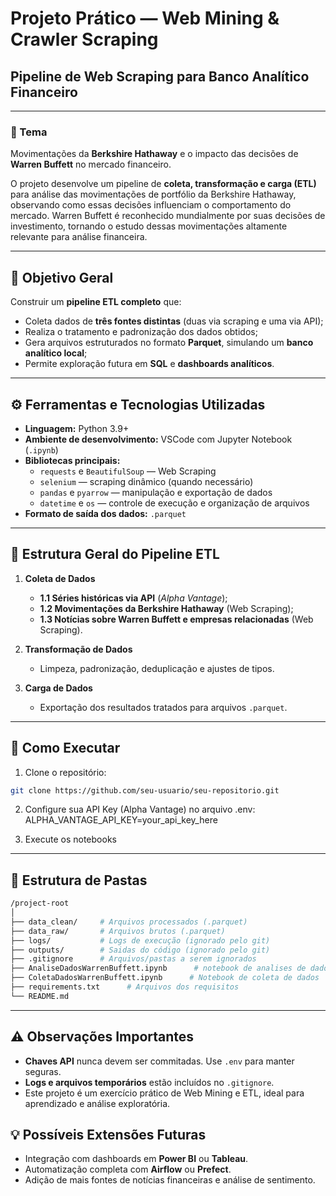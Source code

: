 # Projeto Prático — Web Mining & Crawler Scraping

## Pipeline de Web Scraping para Banco Analítico Financeiro

---

### 📘 Tema
Movimentações da **Berkshire Hathaway** e o impacto das decisões de **Warren Buffett** no mercado financeiro.

O projeto desenvolve um pipeline de **coleta, transformação e carga (ETL)** para análise das movimentações de portfólio da Berkshire Hathaway, observando como essas decisões influenciam o comportamento do mercado. Warren Buffett é reconhecido mundialmente por suas decisões de investimento, tornando o estudo dessas movimentações altamente relevante para análise financeira.

---

## 🧠 Objetivo Geral

Construir um **pipeline ETL completo** que:

- Coleta dados de **três fontes distintas** (duas via scraping e uma via API);
- Realiza o tratamento e padronização dos dados obtidos;
- Gera arquivos estruturados no formato **Parquet**, simulando um **banco analítico local**;
- Permite exploração futura em **SQL** e **dashboards analíticos**.

---

## ⚙️ Ferramentas e Tecnologias Utilizadas

- **Linguagem:** Python 3.9+
- **Ambiente de desenvolvimento:** VSCode com Jupyter Notebook (`.ipynb`)
- **Bibliotecas principais:**
  - `requests` e `BeautifulSoup` — Web Scraping
  - `selenium` — scraping dinâmico (quando necessário)
  - `pandas` e `pyarrow` — manipulação e exportação de dados
  - `datetime` e `os` — controle de execução e organização de arquivos
- **Formato de saída dos dados:** `.parquet`

---

## 🧩 Estrutura Geral do Pipeline ETL

1. **Coleta de Dados**
   - **1.1 Séries históricas via API** (*Alpha Vantage*);
   - **1.2 Movimentações da Berkshire Hathaway** (Web Scraping);
   - **1.3 Notícias sobre Warren Buffett e empresas relacionadas** (Web Scraping).

2. **Transformação de Dados**
   - Limpeza, padronização, deduplicação e ajustes de tipos.

3. **Carga de Dados**
   - Exportação dos resultados tratados para arquivos `.parquet`.

---

## 📝 Como Executar

1. Clone o repositório:
```bash
git clone https://github.com/seu-usuario/seu-repositorio.git
```

2. Configure sua API Key (Alpha Vantage) no arquivo .env:
   ALPHA_VANTAGE_API_KEY=your_api_key_here

3. Execute os notebooks

--- 

## 📂 Estrutura de Pastas
```bash
/project-root
│
├── data_clean/     # Arquivos processados (.parquet)
├── data_raw/       # Arquivos brutos (.parquet)
├── logs/           # Logs de execução (ignorado pelo git)
├── outputs/        # Saidas do código (ignorado pelo git)
├── .gitignore      # Arquivos/pastas a serem ignorados
├── AnaliseDadosWarrenBuffett.ipynb      # notebook de analises de dados
├── ColetaDadosWarrenBuffett.ipynb      # Notebook de coleta de dados
├── requirements.txt      # Arquivos dos requisitos
└── README.md
```

--- 

## ⚠️ Observações Importantes
- **Chaves API** nunca devem ser commitadas. Use `.env` para manter seguras.
- **Logs e arquivos temporários** estão incluídos no `.gitignore`.
- Este projeto é um exercício prático de Web Mining e ETL, ideal para aprendizado e análise exploratória.

## 💡 Possíveis Extensões Futuras
- Integração com dashboards em **Power BI** ou **Tableau**.
- Automatização completa com **Airflow** ou **Prefect**.
- Adição de mais fontes de notícias financeiras e análise de sentimento.
